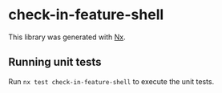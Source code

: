 # check-in-feature-shell

This library was generated with [Nx](https://nx.dev).

## Running unit tests

Run `nx test check-in-feature-shell` to execute the unit tests.

